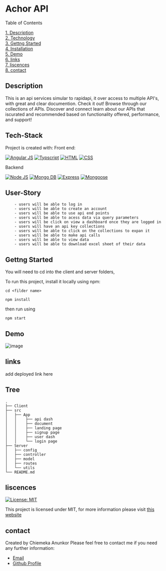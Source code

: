 # Achor API

Table of Contents

[1. Description](#Description)  
[2. Technology](#Tech-Stack)  
[3. Gettng Started](#Gettng-Started)  
[4. Installation](#Installation)  
[5. Demo](#Demo)  
[6. links ](#links)  
[7. liscences](#liscences)  
[8. contact](#contact)

## Description

This is an api services simular to rapidapi, it over access to multiple API's, with great and clear documention. Check it out!
Browse through our collections of APIs. Discover and connect learn about our APIs that iscurated and recommended based on functionality offered, performance, and support!

## Tech-Stack

Project is created with:
Front end:

[![Angular JS](https://img.shields.io/badge/Tech-Angular%20JS-red.svg)](https://opensource.org/licenses/MIT)
[![Typscript](https://img.shields.io/badge/Tech-Typscript-blue.svg)](https://opensource.org/licenses/MIT)
[![HTML](https://img.shields.io/badge/Tech-HTML-orange.svg)](https://opensource.org/licenses/MIT)
[![CSS](https://img.shields.io/badge/Tech-CSS-blue.svg)](https://opensource.org/licenses/MIT)

Backend

[![Node JS](https://img.shields.io/badge/Tech-Node%20JS-yellowgreen.svg)](https://opensource.org/licenses/MIT)
[![Mongo DB](https://img.shields.io/badge/Tech-MonoDB-blue.svg)](https://opensource.org/licenses/MIT)
[![Express](https://img.shields.io/badge/Tech-Express-red.svg)](https://opensource.org/licenses/MIT)
[![Mongoose](https://img.shields.io/badge/Tech-CSS-lightgrey.svg)](https://opensource.org/licenses/MIT)

## User-Story

```
    - users will be able to log in
    - users will be able to create an account
    - users will be able to use api end points
    - users will be able to acess data via query parameters
    - users will be click on view a dashboard once they are logged in
    - users will have an api key collections
    - users will be able to click on the collections to expan it
    - users will be able to make api calls
    - users will be able to view data
    - users will be able to download excel sheet of their data

```

## Gettng Started

You will need to cd into the client and server folders,

To run this project, install it locally using npm:

```
cd <filder name>
```

```
npm install
```

then run using

```
npm start
```

## Demo

![image](https://user-images.githubusercontent.com/63639477/209417889-748377b6-299e-4c59-8d49-87c3a4c0a5c3.png)

## links

add deployed link here

## Tree

```
.
├── Client
├── src
│   ├── App
│   │    ├── api dash
│   │    ├── document
│   │    ├── landing page
│   │    ├── signup page
│   │    ├── user dash
│   │    └── login page
├── Server
│   ├── config
│   ├── controller
│   ├── model
│   ├── routes
│   └── utils
└── README.md
```

## liscences

[![License: MIT](https://img.shields.io/badge/License-MIT-yellow.svg)](https://opensource.org/licenses/MIT)

This project is licensed under MIT, for more information please visit [this website](https://opensource.org/licenses/MIT)

## contact

Created by Chiemeka Anunkor
Please feel free to contact me if you need any further information:

- [Email](mailto:anunkorcc@gmail.com)
- [Github Profile](https://github.com/ChiemekaAnunkor)
